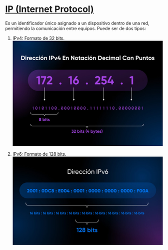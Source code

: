 # [IP (Internet Protocol)](https://www.avg.com/es/signal/what-is-an-ip-address)

Es un identificador único asignado a un dispositivo dentro de una red, permitiendo la comunicación entre equipos. Puede ser de dos tipos:

1. IPv4: Formato de 32 bits.
![ipv4](img/ejemIpv4.jpg)

2. IPv6: Formato de 128 bits.
![ipv6](img/ejemIpv6.jpg)
